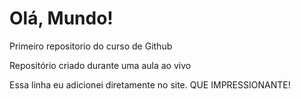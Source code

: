 # Olá, Mundo!
 Primeiro repositorio do curso de Github

 Repositório criado durante uma aula ao vivo
 
 Essa linha eu adicionei diretamente no site. QUE IMPRESSIONANTE!
